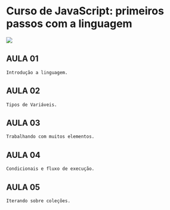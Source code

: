 # Curso de JavaScript: primeiros passos com a linguagem
![](https://www.alura.com.br/assets/api/share/curso-javascript-introducao.png)

## AULA 01
    Introdução a linguagem.
    
## AULA 02
    Tipos de Variáveis.
    
## AULA 03
    Trabalhando com muitos elementos.
    
## AULA 04
    Condicionais e fluxo de execução.    
    
## AULA 05
    Iterando sobre coleções.
